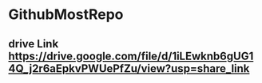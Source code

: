 # GithubMostRepo

## drive Link **https://drive.google.com/file/d/1iLEwknb6gUG14Q_j2r6aEpkvPWUePfZu/view?usp=share_link**
